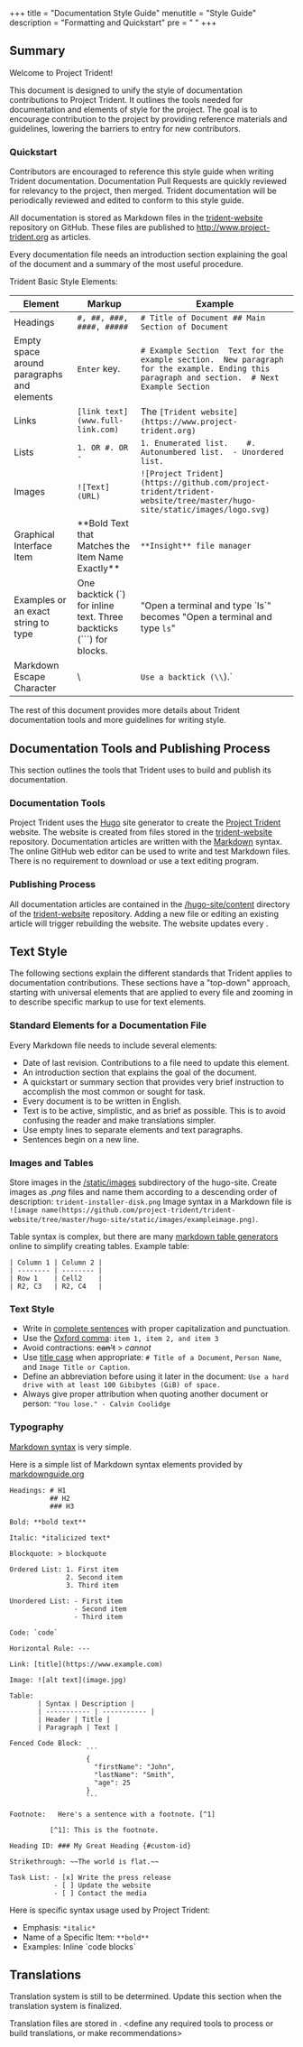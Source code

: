 +++
title = "Documentation Style Guide"
menutitle = "Style Guide"
description = "Formatting and Quickstart"
pre = "<i class='fa fa-font'></i>	"
+++

## Summary

Welcome to Project Trident!

This document is designed to unify the style of documentation contributions to Project Trident.
It outlines the tools needed for documentation and elements of style for the project.
The goal is to encourage contribution to the project by providing reference materials and guidelines, lowering the barriers to entry for new contributors.

### Quickstart

Contributors are encouraged to reference this style guide when writing Trident documentation.
Documentation Pull Requests are quickly reviewed for relevancy to the project, then merged.
Trident documentation will be periodically reviewed and edited to conform to this style guide.

All documentation is stored as Markdown files in the [trident-website](https://github.com/project-trident/trident-website/tree/master/hugo-site/content) repository on GitHub.
These files are published to http://www.project-trident.org as articles.

Every documentation file needs an introduction section explaining the goal of the document and a summary of the most useful procedure.

Trident Basic Style Elements:

| **Element**                                | **Markup**                                                          | **Example**                                                                                                                                          |
|--------------------------------------------|---------------------------------------------------------------------|------------------------------------------------------------------------------------------------------------------------------------------------------|
| Headings                                   | `#, ##, ###, ####, #####`                                           | ``` # Title of Document ## Main Section of Document ```                                                                                              |
| Empty space around paragraphs and elements | `Enter` key.                                                        | ``` # Example Section  Text for the example section.  New paragraph for the example. Ending this paragraph and section.  # Next Example Section  ``` |
| Links                                      | `[link text](www.full-link.com)`                                    | The `[Trident website](https://www.project-trident.org)`                                                                                             |
| Lists                                      | `1. OR #. OR - `                                                    | ``` 1. Enumerated list.    #. Autonumbered list.  - Unordered list. ```                                                                              |
| Images                                     | `![Text](URL)`                                                      | `![Project Trident](https://github.com/project-trident/trident-website/tree/master/hugo-site/static/images/logo.svg)`                                |
| Graphical Interface Item                   | \*\*Bold Text that Matches the Item Name Exactly\*\*                  | `**Insight** file manager`                                                                                                                           |
| Examples or an exact string to type        | One backtick (\`) for inline text. Three backticks (\`\`\`) for blocks. | "Open a terminal and type \`ls\`" becomes "Open a terminal and type `ls`" |
| Markdown Escape Character                  | \\                                                                   | `Use a backtick (\\`).`                                                                                                                               |

The rest of this document provides more details about Trident documentation tools and more guidelines for writing style.

## Documentation Tools and Publishing Process

This section outlines the tools that Trident uses to build and publish its documentation.

### Documentation Tools

Project Trident uses the [Hugo](https://gohugo.io/) site generator to create the [Project Trident](http://project-trident.org/) website.
The website is created from files stored in the [trident-website](https://github.com/project-trident/trident-website/tree/master/hugo-site) repository.
Documentation articles are written with the [Markdown](https://daringfireball.net/projects/markdown/) syntax.
The online GitHub web editor can be used to write and test Markdown files.
There is no requirement to download or use a text editing program.

### Publishing Process

All documentation articles are contained in the [/hugo-site/content](https://github.com/project-trident/trident-website/tree/master/hugo-site/content) directory of the [trident-website](https://github.com/project-trident/trident-website/tree/master/hugo-site) repository.
Adding a new file or editing an existing article will trigger rebuilding the website.
The website updates every <period of time>.

## Text Style

The following sections explain the different standards that Trident applies to documentation contributions.
These sections have a "top-down" approach, starting with universal elements that are applied to every file and zooming in to describe specific markup to use for text elements.

### Standard Elements for a Documentation File

Every Markdown file needs to include several elements:

- Date of last revision. Contributions to a file need to update this element.
- An introduction section that explains the goal of the document.
- A quickstart or summary section that provides very brief instruction to accomplish the most common or sought for task.
- Every document is to be written in English.
- Text is to be active, simplistic, and as brief as possible. This is to avoid confusing the reader and make translations simpler.
- Use empty lines to separate elements and text paragraphs.
- Sentences begin on a new line.

### Images and Tables

Store images in the [/static/images](https://github.com/project-trident/trident-website/tree/master/hugo-site/static/images) subdirectory of the hugo-site.
Create images as *.png* files and name them according to a descending order of description: `trident-installer-disk.png`
Image syntax in a Markdown file is `![image name(https://github.com/project-trident/trident-website/tree/master/hugo-site/static/images/exampleimage.png)`.

Table syntax is complex, but there are many [markdown table generators](https://www.tablesgenerator.com/markdown_tables) online to simplify creating tables.
Example table:

```
| Column 1 | Column 2 |
| -------- | -------- |
| Row 1    | Cell2    |
| R2, C3   | R2, C4   |
```

### Text Style

- Write in [complete sentences](https://www.le.ac.uk/oerresources/ssds/grammarguides/page_02.htm) with proper capitalization and punctuation.
- Use the [Oxford comma](https://en.oxforddictionaries.com/explore/what-is-the-oxford-comma/): `item 1, item 2, and item 3`
- Avoid contractions: ~~can't~~ > *cannot*
- Use [title case](https://experience.sap.com/files/guidelines/References/text_cap.htm) when appropriate: `# Title of a Document`, `Person Name`, and `Image Title or Caption`.
- Define an abbreviation before using it later in the document: `Use a hard drive with at least 100 Gibibytes (GiB) of space.`
- Always give proper attribution when quoting another document or person: `"You lose." - Calvin Coolidge`

### Typography

[Markdown syntax](https://daringfireball.net/projects/markdown/syntax) is very simple.

Here is a simple list of Markdown syntax elements provided by [markdownguide.org](https://www.markdownguide.org/cheat-sheet)

```
Headings: # H1
          ## H2
          ### H3

Bold: **bold text**

Italic: *italicized text*

Blockquote: > blockquote

Ordered List: 1. First item
              2. Second item
              3. Third item

Unordered List: - First item
                - Second item
                - Third item

Code: `code`

Horizontal Rule: ---

Link: [title](https://www.example.com)

Image: ![alt text](image.jpg)

Table:
       | Syntax | Description |
       | ----------- | ----------- |
       | Header | Title |
       | Paragraph | Text |

Fenced Code Block:
                   ```
                   {
                     "firstName": "John",
                     "lastName": "Smith",
                     "age": 25
                   }
                   ```

Footnote:	Here's a sentence with a footnote. [^1]

          [^1]: This is the footnote.

Heading ID: ### My Great Heading {#custom-id}

Strikethrough: ~~The world is flat.~~

Task List: - [x] Write the press release
           - [ ] Update the website
           - [ ] Contact the media
```

Here is specific syntax usage used by Project Trident:

- Emphasis: `*italic*`
- Name of a Specific Item: `**bold**`
- Examples: Inline \`code blocks\`

## Translations

Translation system is still to be determined.
Update this section when the translation system is finalized.

Translation files are stored in <link to translation files>.
<define any required tools to process or build translations, or make recommendations>

